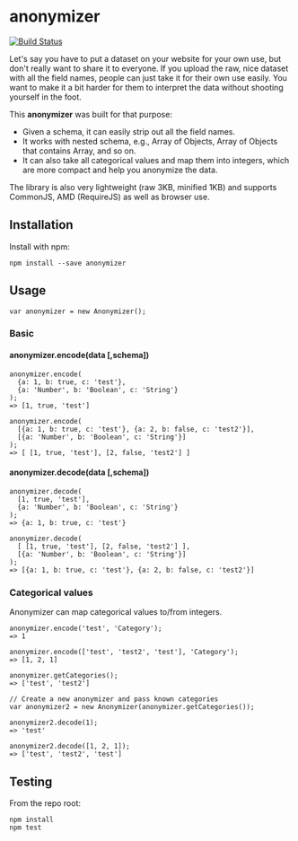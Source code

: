 # anonymizer

[![Build Status](https://secure.travis-ci.org/kristw/anonymizer.png?branch=master)](http://travis-ci.org/kristw/anonymizer)

Let's say you have to put a dataset on your website for your own use, but don't really want to share it to everyone. If you upload the raw, nice dataset with all the field names, people can just take it for their own use easily. You want to make it a bit harder for them to interpret the data without shooting yourself in the foot.

This **anonymizer** was built for that purpose:

* Given a schema, it can easily strip out all the field names.
* It works with nested schema, e.g., Array of Objects, Array of Objects that contains Array, and so on.
* It can also take all categorical values and map them into integers, which are more compact and help you anonymize the data.

The library is also very lightweight (raw 3KB, minified 1KB) and supports CommonJS, AMD (RequireJS) as well as browser use.

## Installation

Install with npm:

```
npm install --save anonymizer
```

## Usage

```
var anonymizer = new Anonymizer();
```

### Basic

#### anonymizer.encode(data [,schema])
```
anonymizer.encode(
  {a: 1, b: true, c: 'test'},
  {a: 'Number', b: 'Boolean', c: 'String'}
);
=> [1, true, 'test']

anonymizer.encode(
  [{a: 1, b: true, c: 'test'}, {a: 2, b: false, c: 'test2'}],
  [{a: 'Number', b: 'Boolean', c: 'String'}]
);
=> [ [1, true, 'test'], [2, false, 'test2'] ]
```

#### anonymizer.decode(data [,schema])
```
anonymizer.decode(
  [1, true, 'test'],
  {a: 'Number', b: 'Boolean', c: 'String'}
);
=> {a: 1, b: true, c: 'test'}

anonymizer.decode(
  [ [1, true, 'test'], [2, false, 'test2'] ],
  [{a: 'Number', b: 'Boolean', c: 'String'}]
);
=> [{a: 1, b: true, c: 'test'}, {a: 2, b: false, c: 'test2'}]
```

### Categorical values

Anonymizer can map categorical values to/from integers.

```
anonymizer.encode('test', 'Category');
=> 1

anonymizer.encode(['test', 'test2', 'test'], 'Category');
=> [1, 2, 1]

anonymizer.getCategories();
=> ['test', 'test2']

// Create a new anonymizer and pass known categories
var anonymizer2 = new Anonymizer(anonymizer.getCategories());

anonymizer2.decode(1);
=> 'test'

anonymizer2.decode([1, 2, 1]);
=> ['test', 'test2', 'test']
```

## Testing

From the repo root:

```
npm install
npm test
```
